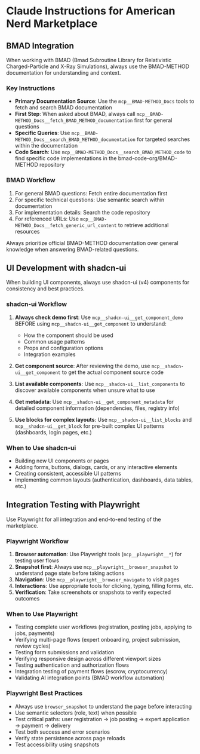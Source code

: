 # Claude Instructions for American Nerd Marketplace

## BMAD Integration

When working with BMAD (Bmad Subroutine Library for Relativistic Charged-Particle and X-Ray Simulations), always use the BMAD-METHOD documentation for understanding and context.

### Key Instructions

- **Primary Documentation Source**: Use the `mcp__BMAD-METHOD_Docs` tools to fetch and search BMAD documentation
- **First Step**: When asked about BMAD, always call `mcp__BMAD-METHOD_Docs__fetch_BMAD_METHOD_documentation` first for general questions
- **Specific Queries**: Use `mcp__BMAD-METHOD_Docs__search_BMAD_METHOD_documentation` for targeted searches within the documentation
- **Code Search**: Use `mcp__BMAD-METHOD_Docs__search_BMAD_METHOD_code` to find specific code implementations in the bmad-code-org/BMAD-METHOD repository

### BMAD Workflow

1. For general BMAD questions: Fetch entire documentation first
2. For specific technical questions: Use semantic search within documentation
3. For implementation details: Search the code repository
4. For referenced URLs: Use `mcp__BMAD-METHOD_Docs__fetch_generic_url_content` to retrieve additional resources

Always prioritize official BMAD-METHOD documentation over general knowledge when answering BMAD-related questions.

## UI Development with shadcn-ui

When building UI components, always use shadcn-ui (v4) components for consistency and best practices.

### shadcn-ui Workflow

1. **Always check demo first**: Use `mcp__shadcn-ui__get_component_demo` BEFORE using `mcp__shadcn-ui__get_component` to understand:
   - How the component should be used
   - Common usage patterns
   - Props and configuration options
   - Integration examples

2. **Get component source**: After reviewing the demo, use `mcp__shadcn-ui__get_component` to get the actual component source code

3. **List available components**: Use `mcp__shadcn-ui__list_components` to discover available components when unsure what to use

4. **Get metadata**: Use `mcp__shadcn-ui__get_component_metadata` for detailed component information (dependencies, files, registry info)

5. **Use blocks for complex layouts**: Use `mcp__shadcn-ui__list_blocks` and `mcp__shadcn-ui__get_block` for pre-built complex UI patterns (dashboards, login pages, etc.)

### When to Use shadcn-ui

- Building new UI components or pages
- Adding forms, buttons, dialogs, cards, or any interactive elements
- Creating consistent, accessible UI patterns
- Implementing common layouts (authentication, dashboards, data tables, etc.)

## Integration Testing with Playwright

Use Playwright for all integration and end-to-end testing of the marketplace.

### Playwright Workflow

1. **Browser automation**: Use Playwright tools (`mcp__playwright__*`) for testing user flows
2. **Snapshot first**: Always use `mcp__playwright__browser_snapshot` to understand page state before taking actions
3. **Navigation**: Use `mcp__playwright__browser_navigate` to visit pages
4. **Interactions**: Use appropriate tools for clicking, typing, filling forms, etc.
5. **Verification**: Take screenshots or snapshots to verify expected outcomes

### When to Use Playwright

- Testing complete user workflows (registration, posting jobs, applying to jobs, payments)
- Verifying multi-page flows (expert onboarding, project submission, review cycles)
- Testing form submissions and validation
- Verifying responsive design across different viewport sizes
- Testing authentication and authorization flows
- Integration testing of payment flows (escrow, cryptocurrency)
- Validating AI integration points (BMAD workflow automation)

### Playwright Best Practices

- Always use `browser_snapshot` to understand the page before interacting
- Use semantic selectors (role, text) when possible
- Test critical paths: user registration → job posting → expert application → payment → delivery
- Test both success and error scenarios
- Verify state persistence across page reloads
- Test accessibility using snapshots

